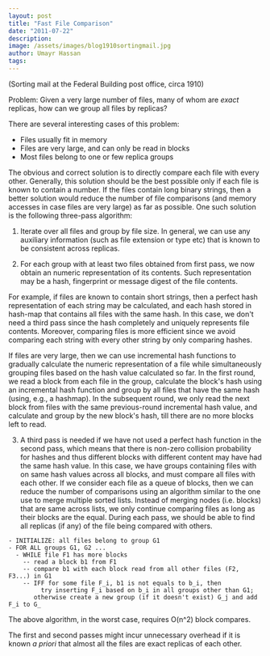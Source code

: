 ```yaml
---
layout: post
title: "Fast File Comparison"
date: "2011-07-22"
description:
image: /assets/images/blog1910sortingmail.jpg
author: Umayr Hassan
tags:
---
```


(Sorting mail at the Federal Building post office, circa 1910)

Problem: Given a very large number of files, many of whom are _exact_ replicas, how can we group all files by replicas?

There are several interesting cases of this problem:
- Files usually fit in memory 
- Files are very large, and can only be read in blocks 
- Most files belong to one or few replica groups

The obvious and correct solution is to directly compare each file with every other. Generally, this 
solution should be the best possible only if each file is known to contain a number. If the files contain long 
binary strings, then a better solution would reduce the number of file comparisons (and memory accesses in case 
files are very large) as far as possible. One such solution is the following three-pass algorithm:

1. Iterate over all files and group by file size. In general, we can use any auxiliary information (such as file extension 
or type etc) that is known to be consistent across replicas.

2. For each group with at least two files obtained from first pass, we now obtain an numeric representation of its 
contents. Such representation may be a hash, fingerprint or message digest of the file contents.

For example, if files are known to contain short strings, then a perfect hash representation of each string may be 
calculated, and each hash stored in hash-map that contains all files with the same hash. In this case, we don't 
need a third pass since the hash completely and uniquely represents file contents. Moreover, comparing files is 
more efficient since we avoid comparing each string with every other string by only comparing hashes.

If files are very large, then we can use incremental hash functions to gradually calculate the numeric representation of 
a file while simultaneously grouping files based on the hash value calculated so far. In the first round, we read a block 
from each file in the group, calculate the block's hash using an incremental hash function and group by all files that 
have the same hash (using, e.g., a hashmap). In the subsequent round, we only read the next block from files with the 
same previous-round incremental hash value, and calculate and group by the new block's hash, till there are no more 
blocks left to read.

3. A third pass is needed if we have not used a perfect hash function in the second pass, which means that there is 
non-zero collision probability for hashes and thus different blocks with different content may have had the same hash value. 
In this case, we have groups containing files with on same hash values across all blocks, and must compare all files with 
each other. If we consider each file as a queue of blocks, then we can reduce the number of comparisons using an algorithm 
similar to the one use to merge multiple sorted lists. Instead of merging nodes (i.e. blocks) that are same across lists, 
we only continue comparing files as long as their blocks are the equal. During each pass, we should be able to find all 
replicas (if any) of the file being compared with others.

```
- INITIALIZE: all files belong to group G1
- FOR ALL groups G1, G2 ...
  - WHILE file F1 has more blocks
    -- read a block b1 from F1
    -- compare b1 with each block read from all other files (F2, F3...) in G1
    -- IFF for some file F_i, b1 is not equals to b_i, then 
         try inserting F_i based on b_i in all groups other than G1; 
       otherwise create a new group (if it doesn't exist) G_j and add F_i to G_
```
The above algorithm, in the worst case, requires O(n^2) block compares.

The first and second passes might incur unnecessary overhead if it is known _a priori_ that almost all the files are 
exact replicas of each other.
